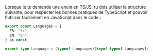 Lorsque je te demande une enum en TS/JS, tu dois utiliser la structure suivante, pour respecter les bonnes pratiques de TypeScript et pouvoir l'utiliser facilement en JavaScript dans le code.:

```typescript
export const Languages = {
  FR: "fr",
  EN: "en",
} as const;

export type Language = (typeof Languages)[keyof typeof Languages];
```
